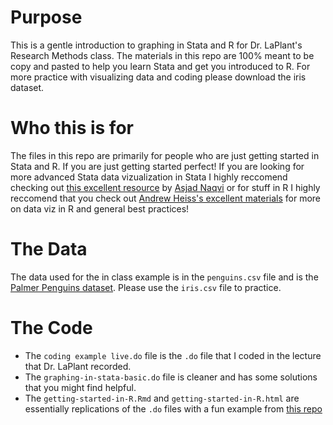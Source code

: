# Purpose
This is a gentle introduction to graphing in Stata and R for Dr. LaPlant's Research Methods class.
The materials in this repo are 100% meant to be copy and pasted to help you learn Stata and get you introduced to R. For more practice with visualizing data and coding please
download the iris dataset. 

# Who this is for

The files in this repo are primarily for people who are just getting started in Stata and R. If you are just getting started perfect! If you are looking for more advanced Stata data vizualization in Stata I highly reccomend checking out [this excellent resource](https://medium.com/the-stata-guide) by [Asjad Naqvi](https://twitter.com/AsjadNaqvi) or for stuff in R I highly reccomend that you check out [Andrew Heiss's excellent materials](https://datavizm20.classes.andrewheiss.com/) for more on data viz in R and general best practices!


# The Data

The data used for the in class example is in the `penguins.csv` file and is the [Palmer Penguins dataset](https://github.com/allisonhorst/palmerpenguins). Please use the `iris.csv` file to practice.


# The Code
- The `coding example live.do` file is the `.do` file that I coded in the lecture that Dr. LaPlant recorded.
- The `graphing-in-stata-basic.do` file is cleaner and has some solutions that you might find helpful.
- The `getting-started-in-R.Rmd` and `getting-started-in-R.html` are essentially replications of the  `.do` files with a fun example from [this repo](https://gist.github.com/andrewheiss/8e514355d75aac1a7d6b91a67b896f20)


